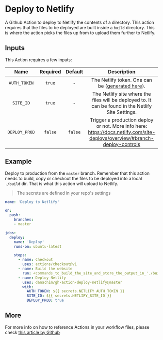 # Deploy to Netlify

A Github Action to deploy to Netlify the contents of a directory. This action
requires that the files to be deployed are built inside a `build` directory.
This is where the action picks the files up from to upload them further to Netlify.

## Inputs

This Action requires a few inputs:

| Name | Required | Default | Description |
|:----:|:--------:|:-------:|:-----------:|
| `AUTH_TOKEN` | `true` | - | The Netlify token. One can be ([generated here](https://app.netlify.com/user/applications#personal-access-tokens)). |
| `SITE_ID` | `true` | - | The Netlify site where the files will be deployed to. It can be found in the Netlify Site Settings. |
| `DEPLOY_PROD` | `false` | `false` | Trigger a production deploy or not. More info here: https://docs.netlify.com/site-deploys/overview/#branch-deploy-controls |

## Example

Deploy to production from the `master` branch. Remember that this action needs
to build, copy or checkout the files to be deployed into a local `./build` dir.
That is what this action will upload to Netlify.

> The secrets are defined in your repo's settings

```yml
name: 'Deploy to Netlify'

on:
  push:
    branches:
    - master

jobs:
  deploy:
    name: 'Deploy'
    runs-on: ubuntu-latest

    steps:
      - name: Checkout
        uses: actions/checkout@v1
      - name: Build the website
        run: <commands_to_build_the_site_and_store_the_output_in_'./build'>
      - name: Deploy Netlify
        uses: danachim/gh-action-deploy-netlify@master
        with:
          AUTH_TOKEN: ${{ secrets.NETLIFY_AUTH_TOKEN }}
          SITE_ID: ${{ secrets.NETLIFY_SITE_ID }}
          DEPLOY_PROD: true
```

## More
For more info on how to reference Actions in your workflow files, please check [this article by Github](https://help.github.com/en/actions/automating-your-workflow-with-github-actions/configuring-a-workflow)
